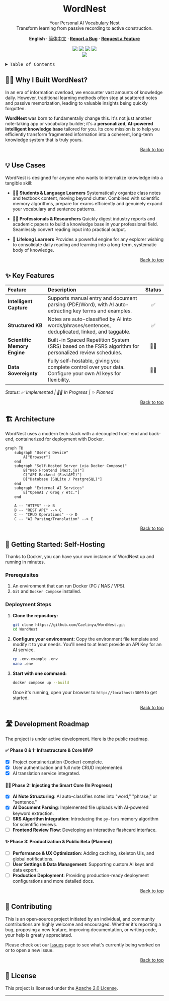 <div align="center"><a name="readme-top"></a>

# WordNest

Your Personal AI Vocabulary Nest<br/>
Transform learning from passive recording to active construction.

**English** · [简体中文](./README.zh-CN.md) · **[Report a Bug][github-issues-link]** · **[Request a Feature][github-issues-link]**

<!-- SHIELD GROUP -->
<!-- TODO: Replace `Caelinya/WordNest` with your actual repo path -->
[![][github-license-shield]][github-license-link]
[![][github-stars-shield]][github-stars-link]
[![][github-forks-shield]][github-forks-link]
[![][github-issues-shield]][github-issues-link]<br/>
[![][github-action-test-shield]][github-action-test-link]

</div>

<details>
<summary><kbd>Table of Contents</kbd></summary>

- [👋🏻 Why I Built WordNest?](#-why-i-built-wordnest)
- [💡 Use Cases](#-use-cases)
- [✨ Key Features](#-key-features)
- [🏗️ Architecture](#️-architecture)
- [🚀 Getting Started: Self-Hosting](#-getting-started-self-hosting)
- [🛣️ Development Roadmap](#️-development-roadmap)
- [🤝 Contributing](#-contributing)
- [📝 License](#-license)

<br/>

</details>

## 👋🏻 Why I Built WordNest?

In an era of information overload, we encounter vast amounts of knowledge daily. However, traditional learning methods often stop at scattered notes and passive memorization, leading to valuable insights being quickly forgotten.

**WordNest** was born to fundamentally change this. It's not just another note-taking app or vocabulary builder; it's a **personalized, AI-powered intelligent knowledge base** tailored for you. Its core mission is to help you efficiently transform fragmented information into a coherent, long-term knowledge system that is truly yours.

<div align="right">
  <a href="#readme-top">Back to top</a>
</div>

## 💡 Use Cases

WordNest is designed for anyone who wants to internalize knowledge into a tangible skill:

*   **👨‍🎓 Students & Language Learners**
    Systematically organize class notes and textbook content, moving beyond clutter. Combined with scientific memory algorithms, prepare for exams efficiently and genuinely expand your vocabulary and sentence patterns.

*   **👩‍💻 Professionals & Researchers**
    Quickly digest industry reports and academic papers to build a knowledge base in your professional field. Seamlessly convert reading input into practical output.

*   **🌱 Lifelong Learners**
    Provides a powerful engine for any explorer wishing to consolidate daily reading and learning into a long-term, systematic body of knowledge.

<div align="right">
  <a href="#readme-top">Back to top</a>
</div>

## ✨ Key Features

| Feature | Description | Status |
| :--- | :--- | :--: |
| **Intelligent Capture** | Supports manual entry and document parsing (PDF/Word), with AI auto-extracting key terms and examples. | ✅ |
| **Structured KB** | Notes are auto-classified by AI into words/phrases/sentences, deduplicated, linked, and taggable. | ✅ |
| **Scientific Memory Engine** | Built-in Spaced Repetition System (SRS) based on the FSRS algorithm for personalized review schedules. | 🏃‍♂️ |
| **Data Sovereignty** | Fully self-hostable, giving you complete control over your data. Configure your own AI keys for flexibility. | 🏃‍♂️ |

*Status: ✅ Implemented | 🏃‍♂️ In Progress | ✨ Planned*

<div align="right">
  <a href="#readme-top">Back to top</a>
</div>

## 🏗️ Architecture

WordNest uses a modern tech stack with a decoupled front-end and back-end, containerized for deployment with Docker.

```mermaid
graph TD
    subgraph "User's Device"
        A["Browser"]
    end
    subgraph "Self-Hosted Server (via Docker Compose)"
        B["Web Frontend (Next.js)"]
        C["API Backend (FastAPI)"]
        D["Database (SQLite / PostgreSQL)"]
    end
    subgraph "External AI Services"
        E["OpenAI / Groq / etc."]
    end

    A -- "HTTPS" --> B
    B -- "REST API" --> C
    C -- "CRUD Operations" --> D
    C -- "AI Parsing/Translation" --> E
```

<div align="right">
  <a href="#readme-top">Back to top</a>
</div>

## 🚀 Getting Started: Self-Hosting

Thanks to Docker, you can have your own instance of WordNest up and running in minutes.

### Prerequisites

1.  An environment that can run Docker (PC / NAS / VPS).
2.  `Git` and `Docker Compose` installed.

### Deployment Steps

1.  **Clone the repository:**
    ```bash
    git clone https://github.com/Caelinya/WordNest.git
    cd WordNest
    ```

2.  **Configure your environment:**
    Copy the environment file template and modify it to your needs. You'll need to at least provide an API Key for an AI service.
    ```bash
    cp .env.example .env
    nano .env
    ```

3.  **Start with one command:**
    ```bash
    docker compose up --build
    ```
    Once it's running, open your browser to `http://localhost:3000` to get started.

<div align="right">
  <a href="#readme-top">Back to top</a>
</div>

## 🛣️ Development Roadmap

The project is under active development. Here is the public roadmap.

#### **✅ Phase 0 & 1: Infrastructure & Core MVP**
- [x] Project containerization (Docker) complete.
- [x] User authentication and full note CRUD implemented.
- [x] AI translation service integrated.

#### **🏃‍♂️ Phase 2: Injecting the Smart Core (In Progress)**
- [x] **AI Note Structuring**: AI auto-classifies notes into "word," "phrase," or "sentence."
- [x] **AI Document Parsing**: Implemented file uploads with AI-powered keyword extraction.
- [ ] **SRS Algorithm Integration**: Introducing the `py-fsrs` memory algorithm for scientific reviews.
- [ ] **Frontend Review Flow**: Developing an interactive flashcard interface.

#### **✨ Phase 3: Productization & Public Beta (Planned)**
- [ ] **Performance & UX Optimization**: Adding caching, skeleton UIs, and global notifications.
- [ ] **User Settings & Data Management**: Supporting custom AI keys and data export.
- [ ] **Production Deployment**: Providing production-ready deployment configurations and more detailed docs.

<div align="right">
  <a href="#readme-top">Back to top</a>
</div>

## 🤝 Contributing

This is an open-source project initiated by an individual, and community contributions are highly welcome and encouraged. Whether it's reporting a bug, proposing a new feature, improving documentation, or writing code, your help is greatly appreciated.

Please check out our [Issues][github-issues-link] page to see what's currently being worked on or to open a new issue.

<div align="right">
  <a href="#readme-top">Back to top</a>
</div>

## 📝 License

This project is licensed under the [Apache 2.0 License](./LICENSE).

---

<!-- LINK GROUP -->
<!-- TODO: Replace `Caelinya/WordNest` with your actual repo path -->
[github-license-link]: https://github.com/Caelinya/WordNest/blob/main/LICENSE
[github-release-link]: https://github.com/Caelinya/WordNest/releases
[github-issues-link]: https://github.com/Caelinya/WordNest/issues
[github-action-test-link]: https://github.com/Caelinya/WordNest/actions/workflows/docker-build-test.yml
[github-forks-link]: https://github.com/Caelinya/WordNest/network/members
[github-stars-link]: https://github.com/Caelinya/WordNest/stargazers

<!-- Shields -->
[github-action-test-shield]: https://img.shields.io/github/actions/workflow/status/Caelinya/WordNest/docker-build-test.yml?label=CI&labelColor=black&logo=githubactions&logoColor=white&style=flat-square
[github-forks-shield]: https://img.shields.io/github/forks/Caelinya/WordNest?color=8ae8ff&labelColor=black&style=flat-square
[github-issues-shield]: https://img.shields.io/github/issues/Caelinya/WordNest?color=ff80eb&labelColor=black&style=flat-square
[github-license-shield]: https://img.shields.io/github/license/Caelinya/WordNest?color=white&labelColor=black&style=flat-square
[github-stars-shield]: https://img.shields.io/github/stars/Caelinya/WordNest?color=ffcb47&labelColor=black&style=flat-square
